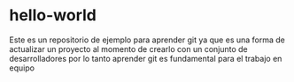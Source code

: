 # hello-world
Este es un repositorio de ejemplo para aprender git
ya que es una forma de actualizar un proyecto al momento de crearlo con un conjunto de desarrolladores
por lo tanto aprender git es fundamental para el trabajo en equipo
